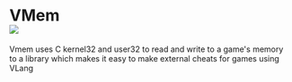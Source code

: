 # VMem<br>[![](https://dcbadge.vercel.app/api/server/atJfeBukSb)](https://discord.gg/atJfeBukSb)
Vmem uses C kernel32 and user32 to read and write to a game's memory to a library which makes it easy to make external cheats for games using VLang


